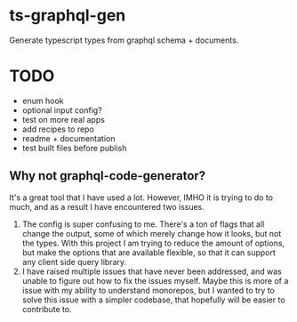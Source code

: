 # ts-graphql-gen

Generate typescript types from graphql schema + documents.

# TODO

- enum hook
- optional input config?
- test on more real apps
- add recipes to repo
- readme + documentation
- test built files before publish

## Why not graphql-code-generator?
It's a great tool that I have used a lot.  However, IMHO it is trying to do to much, and as a result I have encountered two issues.
1. The config is super confusing to me.  There's a ton of flags that all change the output, some of which merely change how it looks, but not the types.  With this project I am trying to reduce the amount of options, but make the options that are available flexible, so that it can support any client side query library.
2. I have raised multiple issues that have never been addressed, and was unable to figure out how to fix the issues myself.  Maybe this is more of a issue with my ability to understand monorepos, but I wanted to try to solve this issue with a simpler codebase, that hopefully will be easier to contribute to.
